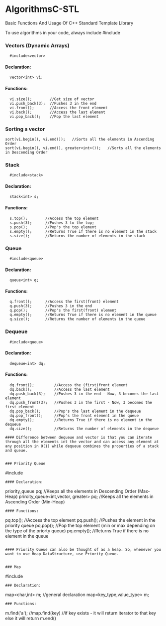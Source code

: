 # AlgorithmsC-STL
Basic Functions And Usage Of C++ Standard Template Library

To use algorithms in your code, always include
#include<algorithm>

### Vectors (Dynamic Arrays)
```
  #include<vector>
```

#### Declaration: 
``` 
  vector<int> vi;
```
#### Functions:
```
  vi.size();        //Get size of vector
  vi.push_back(3);  //Pushes 3 in the end
  vi.front();       //Access the front element
  vi.back();        //Access the last element
  vi.pop_back();    //Pop the last element
```

### Sorting a vector
```
sort(vi.begin(), vi.end());   //Sorts all the elements in Ascending Order
sort(vi.begin(), vi.end(), greater<int>());   //Sorts all the elements in Descending Order
```

### Stack
```
  #include<stack>
```
#### Declaration:
```
  stack<int> s;
```
#### Functions:
```
  s.top();        //Access the top element
  s.push(3);      //Pushes 3 to the top;
  s.pop();        //Pop's the top element
  s.empty();      //Returns True if there is no element in the stack
  s.size();       //Returns the number of elements in the stack
```

### Queue
```
  #include<queue>
```
#### Declaration:
```
  queue<int> q;
```
#### Functions:
```
  q.front();      //Access the first(front) element
  q.push(3);      //Pushes 3 in the end 
  q.pop();        //Pop's the first(front) element
  q.empty();      //Returns True if there is no element in the queue
  q.size();       //Returns the number of elements in the queue
```


### Dequeue
```
  #include<queue>
```
#### Declaration:
```
  dequeue<int> dq;
```
#### Functions:
```
  dq.front();         //Access the (first)front element
  dq.back();          //Access the last element
  dq.push_back(3);    //Pushes 3 in the end - Now, 3 becomes the last element
  dq.push_front(3);   //Pushes 3 in the first - Now, 3 becomes the first element
  dq.pop_back();      //Pop's the last element in the dequeue
  dq.pop_front();     //Pop's the front element in the queue
  dq.empty();         //Returns True if there is no element in the dequeue
  dq.size();          //Returns the number of elements in the dequeue

#### Difference between dequeue and vector is that you can iterate through all the elements int the vector and can access any element at any position in O(1) while dequeue combines the properties of a stack and queue.


### Priority Queue
```
  #include<queue>
```
#### Declaration:
```
  priority_queue<int> pq;     //Keeps all the elements in Descending Order (Max-Heap)
  priroity_queue<int,vector<int>, greater<int>> pq;  //Keeps all the elements in Ascending Order (Min-Heap)
```  
#### Functions:
```
  pq.top();      //Access the top element
  pq.push();     //Pushes the element in the priority queue
  pq.pop();      //Pop the top element (min or max depending on the type of the priorty queue)
  pq.empty();    //Returns True if there is no element in the queue
```

#### Priority Queue can also be thought of as a heap. So, whenever you want to use Heap DataStructure, use Priority Queue.


### Map
```
  #include<map>
```
### Declaration:
```
  map<char,int> m;  //general declaration map<key_type,value_type> m;
```
### Functions:
```
  m.find('a');  //map.find(key) 
  //if key exists - it will return iterator to that key else it will return m.end()
```

  

